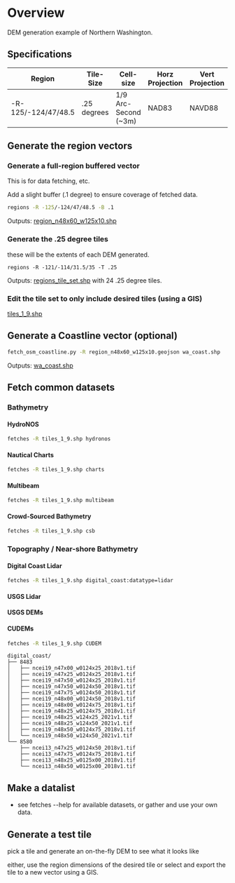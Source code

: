 # Overview

DEM generation example of Northern Washington.

## Specifications

| Region | Tile-Size | Cell-size | Horz Projection | Vert Projection |
|---|---|---|---|---|
| -R-125/-124/47/48.5 | .25 degrees | 1/9 Arc-Second (~3m) | NAD83 | NAVD88 |


## Generate the region vectors

### Generate a full-region buffered vector

This is for data fetching, etc.

Add a slight buffer (.1 degree) to ensure coverage of fetched data.

```bash
regions -R -125/-124/47/48.5 -B .1
```

Outputs: [region_n48x60_w125x10.shp](region_n48x60_w125x10.geojson)

### Generate the .25 degree tiles

these will be the extents of each DEM generated.

```regions -R -121/-114/31.5/35 -T .25```

Outputs: [regions_tile_set.shp](regions_tile_set.geojson) with 24 .25 degree tiles.

### Edit the tile set to only include desired tiles (using a GIS)

[tiles_1_9.shp](tiles_1_9.geojson)

## Generate a Coastline vector (optional)

```bash
fetch_osm_coastline.py -R region_n48x60_w125x10.geojson wa_coast.shp
```
Outputs: [wa_coast.shp](wa_coast.geojson)

## Fetch common datasets

### Bathymetry
#### HydroNOS

```bash
fetches -R tiles_1_9.shp hydronos
```

#### Nautical Charts
```bash
fetches -R tiles_1_9.shp charts
```

#### Multibeam
```bash
fetches -R tiles_1_9.shp multibeam
```

#### Crowd-Sourced Bathymetry
```bash
fetches -R tiles_1_9.shp csb
```

### Topography / Near-shore Bathymetry

#### Digital Coast Lidar
```bash
fetches -R tiles_1_9.shp digital_coast:datatype=lidar
```

#### USGS Lidar

#### USGS DEMs

#### CUDEMs
```bash
fetches -R tiles_1_9.shp CUDEM
```

```
digital_coast/
├── 8483
│   ├── ncei19_n47x00_w0124x25_2018v1.tif
│   ├── ncei19_n47x25_w0124x25_2018v1.tif
│   ├── ncei19_n47x50_w0124x25_2018v1.tif
│   ├── ncei19_n47x50_w0124x50_2018v1.tif
│   ├── ncei19_n47x75_w0124x50_2018v1.tif
│   ├── ncei19_n48x00_w0124x50_2018v1.tif
│   ├── ncei19_n48x00_w0124x75_2018v1.tif
│   ├── ncei19_n48x25_w0124x75_2018v1.tif
│   ├── ncei19_n48x25_w124x25_2021v1.tif
│   ├── ncei19_n48x25_w124x50_2021v1.tif
│   ├── ncei19_n48x50_w0124x75_2018v1.tif
│   └── ncei19_n48x50_w124x50_2021v1.tif
└── 8580
    ├── ncei13_n47x25_w0124x50_2018v1.tif
    ├── ncei13_n47x75_w0124x75_2018v1.tif
    ├── ncei13_n48x25_w0125x00_2018v1.tif
    └── ncei13_n48x50_w0125x00_2018v1.tif
```


## Make a datalist

- see fetches --help for available datasets, or gather and use your own data.

## Generate a test tile

pick a tile and generate an on-the-fly DEM to see what it looks like

either, use the region dimensions of the desired tile or select and export the tile to a new vector using a GIS.

